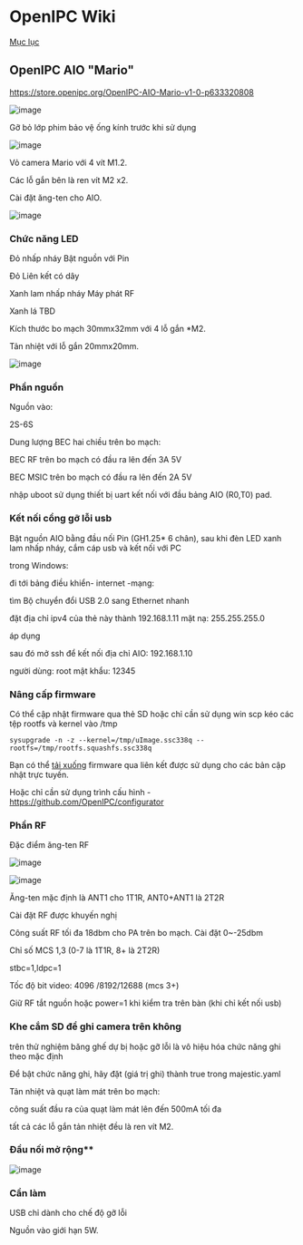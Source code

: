 # OpenIPC Wiki
[Mục lục](../README.md)

OpenIPC AIO "Mario"
-------------------

https://store.openipc.org/OpenIPC-AIO-Mario-v1-0-p633320808

![image](https://github.com/user-attachments/assets/ad675599-61ce-4cec-a9bf-5933d907c53a)

Gỡ bỏ lớp phim bảo vệ ống kính trước khi sử dụng

![image](https://github.com/user-attachments/assets/9ead08a6-f4eb-45a0-bc63-19d3abd3ec1e)



Vỏ camera Mario với 4 vít M1.2.

Các lỗ gắn bên là ren vít M2 x2.

Cài đặt ăng-ten cho AIO.

![image](https://github.com/user-attachments/assets/e10e6671-553f-4840-aacd-16816be0813b)



### Chức năng LED

Đỏ nhấp nháy	Bật nguồn với Pin

Đỏ 	Liên kết có dây

Xanh lam nhấp nháy	Máy phát RF

Xanh lá	TBD

Kích thước bo mạch 30mmx32mm với 4 lỗ gắn *M2.

Tản nhiệt với lỗ gắn 20mmx20mm.

![image](https://github.com/user-attachments/assets/1c7e34c1-76a9-45ee-9caf-ffd33261e154)




### Phần nguồn

Nguồn vào:

2S-6S

Dung lượng BEC hai chiều trên bo mạch:

BEC RF trên bo mạch có đầu ra lên đến 3A 5V

BEC MSIC trên bo mạch có đầu ra lên đến 2A 5V

nhập uboot sử dụng thiết bị uart kết nối với đầu bảng AIO (R0,T0) pad.


### Kết nối cổng gỡ lỗi usb

Bật nguồn AIO bằng đầu nối Pin (GH1.25* 6 chân), sau khi đèn LED xanh lam nhấp nháy, cắm cáp usb và kết nối với PC

trong Windows:

đi tới bảng điều khiển- internet -mạng:

tìm Bộ chuyển đổi USB 2.0 sang Ethernet nhanh

đặt địa chỉ ipv4 của thẻ này thành 192.168.1.11 mặt nạ: 255.255.255.0

áp dụng

sau đó mở ssh để kết nối địa chỉ AIO: 192.168.1.10

người dùng: root mật khẩu: 12345


### Nâng cấp firmware

Có thể cập nhật firmware qua thẻ SD hoặc chỉ cần sử dụng win scp kéo các tệp rootfs và kernel vào /tmp

```
sysupgrade -n -z --kernel=/tmp/uImage.ssc338q --rootfs=/tmp/rootfs.squashfs.ssc338q
```

Bạn có thể [tải xuống](https://github.com/OpenIPC/wiki/blob/master/en/fpv-openipc-aio-ultrasight.md#software) firmware qua liên kết được sử dụng cho các bản cập nhật trực tuyến.


Hoặc chỉ cần sử dụng trình cấu hình - https://github.com/OpenIPC/configurator


### Phần RF

Đặc điểm ăng-ten RF

![image](https://github.com/user-attachments/assets/d54050b4-2769-4942-95d7-8aad3b5e2e21)

![image](https://github.com/user-attachments/assets/0a709f70-ac8b-4880-93f5-49e1d958eb1b)


Ăng-ten mặc định là ANT1 cho 1T1R, ANT0+ANT1 là 2T2R

Cài đặt RF được khuyến nghị
  
  Công suất RF tối đa 18dbm cho PA trên bo mạch. Cài đặt 0~-25dbm
  
  Chỉ số MCS 1,3 (0-7 là 1T1R, 8+ là 2T2R)
  
  stbc=1,ldpc=1
  
  Tốc độ bit video: 4096 /8192/12688 (mcs 3+)

  Giữ RF tắt nguồn hoặc power=1 khi kiểm tra trên bàn (khi chỉ kết nối usb)


### Khe cắm SD để ghi camera trên không

trên thử nghiệm băng ghế dự bị hoặc gỡ lỗi là vô hiệu hóa chức năng ghi theo mặc định

Để bật chức năng ghi, hãy đặt (giá trị ghi) thành true trong majestic.yaml


Tản nhiệt và quạt làm mát trên bo mạch:

công suất đầu ra của quạt làm mát lên đến 500mA tối đa

tất cả các lỗ gắn tản nhiệt đều là ren vít M2.


### Đầu nối mở rộng**

![image](https://github.com/user-attachments/assets/af8124e3-539f-42c6-a757-a560eb93e3fe)


### Cần làm

USB chỉ dành cho chế độ gỡ lỗi

Nguồn vào giới hạn 5W.




